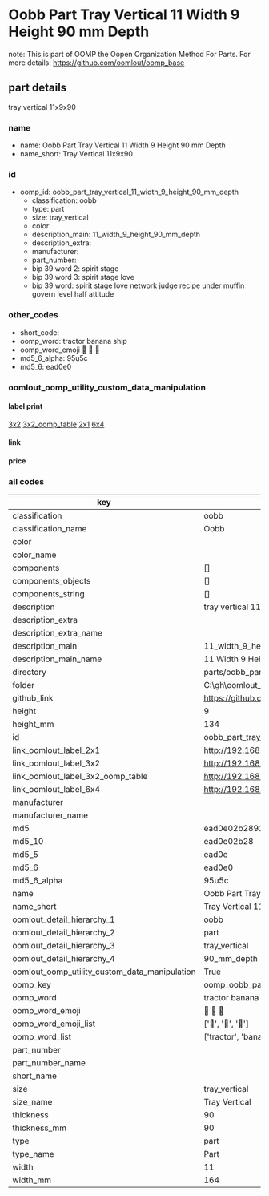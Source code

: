 # Oobb Part Tray Vertical 11 Width 9 Height 90 mm Depth  

note: This is part of OOMP the Oopen Organization Method For Parts. For more details: https://github.com/oomlout/oomp_base

##  part details
  



tray vertical 11x9x90



### name
* name: Oobb Part Tray Vertical 11 Width 9 Height 90 mm Depth
* name_short: Tray Vertical 11x9x90 
### id
* oomp_id: oobb_part_tray_vertical_11_width_9_height_90_mm_depth
  * classification: oobb
  * type: part
  * size: tray_vertical
  * color: 
  * description_main: 11_width_9_height_90_mm_depth
  * description_extra: 
  * manufacturer: 
  * part_number: 
  * bip 39 word 2: spirit stage
  * bip 39 word 3: spirit stage love
  * bip 39 word: spirit stage love network judge recipe under muffin govern level half attitude

### other_codes
* short_code: 
* oomp_word: tractor banana ship
* oomp_word_emoji :tractor: :banana: :ship:
* md5_6_alpha: 95u5c
* md5_6: ead0e0






### oomlout_oomp_utility_custom_data_manipulation
#### label print
[3x2](http://192.168.1.245:1112/?label=oomp%2095u5c)
[3x2_oomp_table](http://192.168.1.108:1112/?label=oomp%2095u5c)
[2x1](http://192.168.1.242:1112/?label=oomp%2095u5c)
[6x4](http://192.168.1.55:1112/?label=oomp%2095u5c)    

#### link

                              

#### price







### all codes 
| key | value |  
| --- | --- |  
| classification | oobb |  
| classification_name | Oobb |  
| color |  |  
| color_name |  |  
| components | [] |  
| components_objects | [] |  
| components_string | [] |  
| description | tray vertical 11x9x90 |  
| description_extra |  |  
| description_extra_name |  |  
| description_main | 11_width_9_height_90_mm_depth |  
| description_main_name | 11 Width 9 Height 90 mm Depth |  
| directory | parts/oobb_part_tray_vertical_11_width_9_height_90_mm_depth |  
| folder | C:\gh\oomlout_oobb_version_4_generated_parts\parts\oobb_part_tray_vertical_11_width_9_height_90_mm_depth |  
| github_link | https://github.com/oomlout/oomlout_oomp_part_src/tree/main/parts/oobb_part_tray_vertical_11_width_9_height_90_mm_depth |  
| height | 9 |  
| height_mm | 134 |  
| id | oobb_part_tray_vertical_11_width_9_height_90_mm_depth |  
| link_oomlout_label_2x1 | http://192.168.1.242:1112/?label=oomp%2095u5c |  
| link_oomlout_label_3x2 | http://192.168.1.245:1112/?label=oomp%2095u5c |  
| link_oomlout_label_3x2_oomp_table | http://192.168.1.108:1112/?label=oomp%2095u5c |  
| link_oomlout_label_6x4 | http://192.168.1.55:1112/?label=oomp%2095u5c |  
| manufacturer |  |  
| manufacturer_name |  |  
| md5 | ead0e02b28913d9acebc594d08f50e90 |  
| md5_10 | ead0e02b28 |  
| md5_5 | ead0e |  
| md5_6 | ead0e0 |  
| md5_6_alpha | 95u5c |  
| name | Oobb Part Tray Vertical 11 Width 9 Height 90 mm Depth |  
| name_short | Tray Vertical 11x9x90  |  
| oomlout_detail_hierarchy_1 | oobb |  
| oomlout_detail_hierarchy_2 | part |  
| oomlout_detail_hierarchy_3 | tray_vertical |  
| oomlout_detail_hierarchy_4 | 90_mm_depth |  
| oomlout_oomp_utility_custom_data_manipulation | True |  
| oomp_key | oomp_oobb_part_tray_vertical_11_width_9_height_90_mm_depth |  
| oomp_word | tractor banana ship |  
| oomp_word_emoji | :tractor: :banana: :ship: |  
| oomp_word_emoji_list | [':tractor:', ':banana:', ':ship:'] |  
| oomp_word_list | ['tractor', 'banana', 'ship'] |  
| part_number |  |  
| part_number_name |  |  
| short_name |  |  
| size | tray_vertical |  
| size_name | Tray Vertical |  
| thickness | 90 |  
| thickness_mm | 90 |  
| type | part |  
| type_name | Part |  
| width | 11 |  
| width_mm | 164 |  
